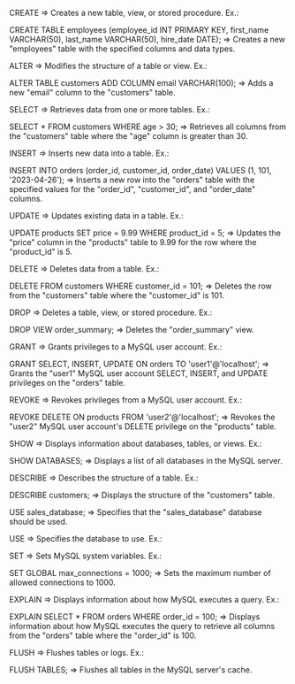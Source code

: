 CREATE => Creates a new table, view, or stored procedure. Ex.:

CREATE TABLE employees (employee_id INT PRIMARY KEY, first_name VARCHAR(50), last_name VARCHAR(50), hire_date DATE); => Creates a new "employees" table with the specified columns and data types.

ALTER => Modifies the structure of a table or view. Ex.:

ALTER TABLE customers ADD COLUMN email VARCHAR(100); => Adds a new "email" column to the "customers" table.

SELECT => Retrieves data from one or more tables. Ex.:

SELECT * FROM customers WHERE age > 30; => Retrieves all columns from the "customers" table where the "age" column is greater than 30.

INSERT => Inserts new data into a table. Ex.:

INSERT INTO orders (order_id, customer_id, order_date) VALUES (1, 101, '2023-04-26'); => Inserts a new row into the "orders" table with the specified values for the "order_id", "customer_id", and "order_date" columns.

UPDATE => Updates existing data in a table. Ex.:

UPDATE products SET price = 9.99 WHERE product_id = 5; => Updates the "price" column in the "products" table to 9.99 for the row where the "product_id" is 5.

DELETE => Deletes data from a table. Ex.:

DELETE FROM customers WHERE customer_id = 101; => Deletes the row from the "customers" table where the "customer_id" is 101.

DROP => Deletes a table, view, or stored procedure. Ex.:

DROP VIEW order_summary; => Deletes the "order_summary" view.

GRANT => Grants privileges to a MySQL user account. Ex.:

GRANT SELECT, INSERT, UPDATE ON orders TO 'user1'@'localhost'; => Grants the "user1" MySQL user account SELECT, INSERT, and UPDATE privileges on the "orders" table.

REVOKE => Revokes privileges from a MySQL user account. Ex.:

REVOKE DELETE ON products FROM 'user2'@'localhost'; => Revokes the "user2" MySQL user account's DELETE privilege on the "products" table.

SHOW => Displays information about databases, tables, or views. Ex.:

SHOW DATABASES; => Displays a list of all databases in the MySQL server.

DESCRIBE => Describes the structure of a table. Ex.:

DESCRIBE customers; => Displays the structure of the "customers" table.

USE sales_database; => Specifies that the "sales_database" database should be used.

USE => Specifies the database to use. Ex.:

SET => Sets MySQL system variables. Ex.:

SET GLOBAL max_connections = 1000; => Sets the maximum number of allowed connections to 1000.

EXPLAIN => Displays information about how MySQL executes a query. Ex.:

EXPLAIN SELECT * FROM orders WHERE order_id = 100; => Displays information about how MySQL executes the query to retrieve all columns from the "orders" table where the "order_id" is 100.

FLUSH => Flushes tables or logs. Ex.:

FLUSH TABLES; => Flushes all tables in the MySQL server's cache.
